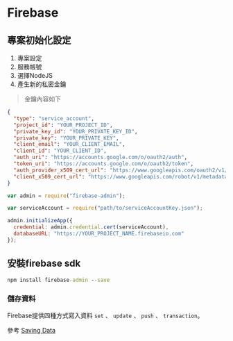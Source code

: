 # Firebase

## 專案初始化設定

1. 專案設定
2. 服務帳號
3. 選擇NodeJS
4. 產生新的私密金鑰

> 金鑰內容如下

``` json
{
  "type": "service_account",
  "project_id": "YOUR_PROJECT_ID",
  "private_key_id": "YOUR_PRIVATE_KEY_ID",
  "private_key": "YOUR_PRIVATE_KEY",
  "client_email": "YOUR_CLIENT_EMAIL",
  "client_id": "YOUR_CLIENT_ID",
  "auth_uri": "https://accounts.google.com/o/oauth2/auth",
  "token_uri": "https://accounts.google.com/o/oauth2/token",
  "auth_provider_x509_cert_url": "https://www.googleapis.com/oauth2/v1/certs",
  "client_x509_cert_url": "https://www.googleapis.com/robot/v1/metadata/x509/firebase-adminsdk-ps43a%40marctalk-623a0.iam.gserviceaccount.com"
}
```

``` js
var admin = require("firebase-admin");

var serviceAccount = require("path/to/serviceAccountKey.json");

admin.initializeApp({
  credential: admin.credential.cert(serviceAccount),
  databaseURL: "https://YOUR_PROJECT_NAME.firebaseio.com"
});
```

## 安裝firebase sdk

```bat
npm install firebase-admin --save
```

### 儲存資料

Firebase提供四種方式寫入資料 `set` 、 `update` 、 `push` 、 `transaction`。

參考 [Saving Data](https://firebase.google.com/docs/database/server/save-data)